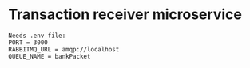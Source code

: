 # Transaction receiver microservice
```
Needs .env file:
PORT = 3000
RABBITMQ_URL = amqp://localhost
QUEUE_NAME = bankPacket
```
